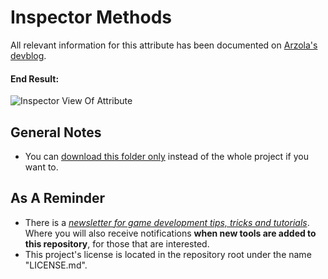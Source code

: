 # Inspector Methods
All relevant information for this attribute has been documented on [Arzola's devblog](http://heisarzola.com/devblog/unity-tip-2/).

#### End Result:

![Inspector View Of Attribute](https://github.com/heisarzola/Unity-Development-Tools/blob/master/Attributes/Inspector%20Methods/Inspector%20Methods.png "This is how it should look in your inspector.")

## General Notes

* You can [download this folder only](https://minhaskamal.github.io/DownGit/#/home?url=https://github.com/heisarzola/Unity-Development-Tools/tree/master/Attributes/Inspector%20Methods) instead of the whole project if you want to.

## As A Reminder 
 * There is a [*newsletter for game development tips, tricks and tutorials*](https://heisarzola.us16.list-manage.com/subscribe?u=711c0d50be32d6a5eca3ccb18&id=43d6d70f28).
 Where you will also receive notifications **when new tools are added to this repository**, for those that are interested.
* This project's license is located in the repository root under the name "LICENSE.md".